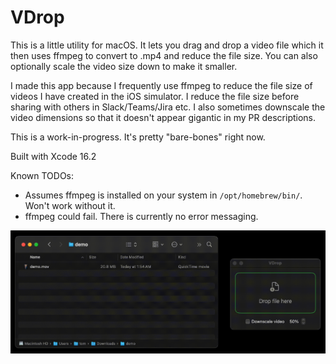 # VDrop
This is a little utility for macOS. It lets you drag and drop a video file which it then uses ffmpeg to convert to .mp4 and reduce the file size. You can also optionally scale the video size down to make it smaller.

I made this app because I frequently use ffmpeg to reduce the file size of videos I have created in the iOS simulator. I reduce the file size before sharing with others in Slack/Teams/Jira etc. I also sometimes downscale the video dimensions so that it doesn't appear gigantic in my PR descriptions.

This is a work-in-progress. It's pretty "bare-bones" right now.

Built with Xcode 16.2

Known TODOs:
- Assumes ffmpeg is installed on your system in `/opt/homebrew/bin/`. Won't work without it.
- ffmpeg could fail. There is currently no error messaging.

![Demo video](demo.gif)

